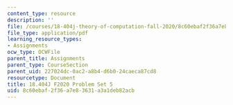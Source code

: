 ```yaml
---
content_type: resource
description: ''
file: /courses/18-404j-theory-of-computation-fall-2020/8c60ebaf2f36a7e83631a3a1deb82acb_MIT18_404f20_hw5.pdf
file_type: application/pdf
learning_resource_types:
- Assignments
ocw_type: OCWFile
parent_title: Assignments
parent_type: CourseSection
parent_uid: 227024dc-0ac2-a8b4-d6b0-24caeca87cd8
resourcetype: Document
title: 18.404J F2020 Problem Set 5
uid: 8c60ebaf-2f36-a7e8-3631-a3a1deb82acb
---
```

